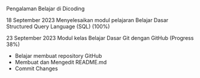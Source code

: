 Pengalaman Belajar di Dicoding

18 September 2023
Menyelesaikan modul pelajaran Belajar Dasar Structured Query Language (SQL) (100%)

23 September 2023
Modul kelas Belajar Dasar Git dengan GitHub (Progress 38%)
* Belajar membuat repository GitHub
* Membuat dan Mengedit README.md
* Commit Changes
